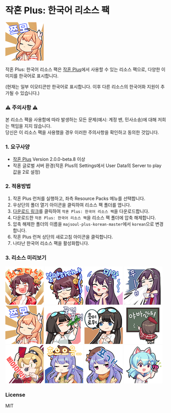 작혼 Plus: 한국어 리소스 팩
========================

![미리보기 이미지](/preview.png)

작혼 Plus: 한국어 리소스 팩은 [작혼 Plus](https://github.com/MajsoulPlus/majsoul-plus)에서 사용할 수 있는 리소스 팩으로, 다양한 이미지를 한국어로 표시합니다.

(현재는 일부 이모티콘만 한국어로 표시합니다. 이후 다른 리소스의 한국어화 지원이 추가될 수 있습니다.)

### ⚠️ 주의사항 ⚠️

본 리소스 팩을 사용함에 따라 발생하는 모든 문제(예시: 계정 밴, 민사소송)에 대해 저희는 책임을 지지 않습니다.  
당신은 이 리소스 팩을 사용했을 경우 이러한 주의사항을 확인하고 동의한 것입니다.

### 1. 요구사양

- [작혼 Plus](https://github.com/MajsoulPlus/majsoul-plus) Version 2.0.0-beta.8 이상
- 작혼 글로벌 서버 환경(작혼 Plus의 Settings에서 User Data의 Server to play 값을 2로 설정)

### 2. 적용방법

1. 작혼 Plus 런처를 실행하고, 좌측 Resource Packs 메뉴를 선택합니다.
2. 우상단의 폴더 열기 아이콘을 클릭하여 리소스 팩 폴더를 엽니다.
3. [다운로드 링크](https://github.com/yf-dev/majsoul-plus-korean/archive/master.zip)를 클릭하여 `작혼 Plus: 한국어 리소스 팩`을 다운로드합니다.
4. 다운로드한 `작혼 Plus: 한국어 리소스 팩`을 리소스 팩 폴더에 압축 해제합니다.
5. 압축 해제한 폴더의 이름을 `majsoul-plus-korean-master`에서 `korean`으로 변경합니다.
6. 작혼 Plus 런쳐 상단의 새로고침 아이콘을 클릭합니다.
7. 나타난 한국어 리소스 팩을 활성화합니다.

### 3. 리소스 미리보기

![](/assets/en/extendRes/emo/e200001/1.png)
![](/assets/en/extendRes/emo/e200001/4.png)
![](/assets/en/extendRes/emo/e200002/0.png)
![](/assets/en/extendRes/emo/e200002/7.png)
![](/assets/en/extendRes/emo/e200005/4.png)
![](/assets/en/extendRes/emo/e200006/3.png)
![](/assets/en/extendRes/emo/e200006/5.png)
![](/assets/en/extendRes/emo/e200017/7.png)
![](/assets/en/extendRes/emo/e200018/2.png)
![](/assets/en/extendRes/emo/e200019/0.png)
![](/assets/en/extendRes/emo/e200019/3.png)
![](/assets/en/extendRes/emo/e200020/2.png)

### License

MIT
